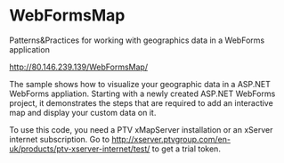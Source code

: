 # WebFormsMap
Patterns&amp;Practices for working with geographics data in a WebForms application

http://80.146.239.139/WebFormsMap/

The sample shows how to visualize your geographic data in a ASP.NET WebForms appliation. Starting with a newly created ASP.NET WebForms project, it demonstrates the steps that are required to add an interactive map and display your custom data on it.

To use this code, you need a PTV xMapServer installation or an xServer internet subscription. Go to http://xserver.ptvgroup.com/en-uk/products/ptv-xserver-internet/test/ to get a trial token.
